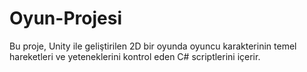 # Oyun-Projesi

Bu proje, Unity ile geliştirilen 2D bir oyunda oyuncu karakterinin temel hareketleri ve yeteneklerini kontrol eden C# scriptlerini içerir.
